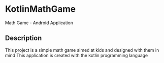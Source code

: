 # KotlinMathGame
 Math Game - Android Application

## Description
This project is a simple math game aimed at kids and designed with them in mind
This application is created with the kotlin programming language
